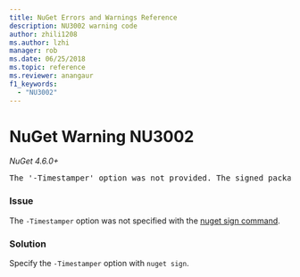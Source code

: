 ```yaml
---
title: NuGet Errors and Warnings Reference
description: NU3002 warning code
author: zhili1208
ms.author: lzhi
manager: rob
ms.date: 06/25/2018
ms.topic: reference
ms.reviewer: anangaur
f1_keywords:
  - "NU3002"
---
```


# NuGet Warning NU3002

*NuGet 4.6.0+*

<pre>The '-Timestamper' option was not provided. The signed package will not be timestamped.</pre>

### Issue
The `-Timestamper` option was not specified with the [nuget sign command](../../tools/cli-ref-sign.md).

### Solution
Specify the `-Timestamper` option with `nuget sign`.